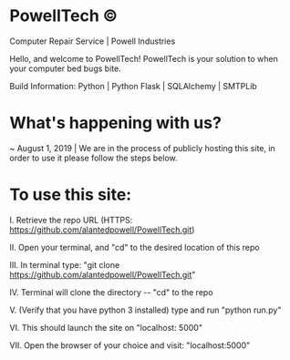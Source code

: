 # PowellTech ©
Computer Repair Service | Powell Industries

Hello, and welcome to PowellTech! PowellTech is your solution to when your computer bed bugs bite.


Build Information: Python | Python Flask | SQLAlchemy | SMTPLib

# What's happening with us?

~ August 1, 2019 | We are in the process of publicly hosting this site, in order to use it please follow the steps below.


# To use this site: 

I. Retrieve the repo URL (HTTPS: https://github.com/alantedpowell/PowellTech.git)


II. Open your terminal, and "cd" to the desired location of this repo


III. In terminal type: "git clone https://github.com/alantedpowell/PowellTech.git"


IV. Terminal will clone the directory -- "cd" to the repo


V. (Verify that you have python 3 installed) type and run "python run.py"


VI. This should launch the site on "localhost: 5000"


VII. Open the browser of your choice and visit: "localhost:5000"
